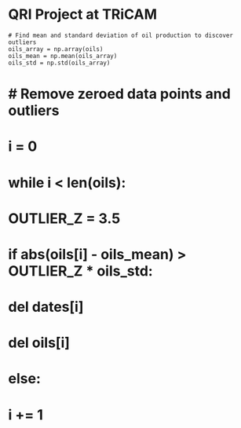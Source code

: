 # QRI Project at TRiCAM


	# Find mean and standard deviation of oil production to discover outliers
	oils_array = np.array(oils)
	oils_mean = np.mean(oils_array)
	oils_std = np.std(oils_array)
	
# 	# Remove zeroed data points and outliers
# 	i = 0
# 	while i < len(oils):
# 		OUTLIER_Z = 3.5
# 		if abs(oils[i] - oils_mean) > OUTLIER_Z * oils_std:
# 			del dates[i]
# 			del oils[i]
# 		else:
# 			i += 1
